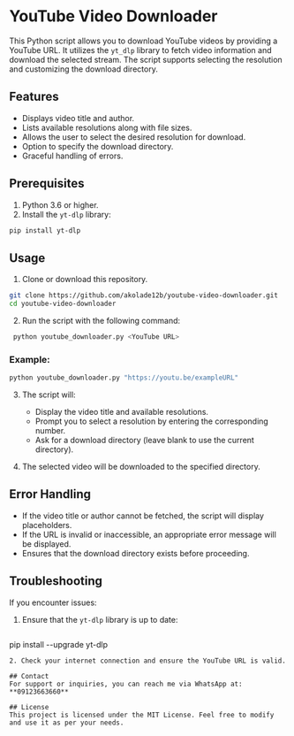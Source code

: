 # YouTube Video Downloader

This Python script allows you to download YouTube videos by providing a YouTube URL. It utilizes the `yt_dlp` library to fetch video information and download the selected stream. The script supports selecting the resolution and customizing the download directory.

## Features
- Displays video title and author.
- Lists available resolutions along with file sizes.
- Allows the user to select the desired resolution for download.
- Option to specify the download directory.
- Graceful handling of errors.

## Prerequisites
1. Python 3.6 or higher.
2. Install the `yt-dlp` library:
```bash
pip install yt-dlp
```

## Usage
1. Clone or download this repository.
```bash
git clone https://github.com/akolade12b/youtube-video-downloader.git
cd youtube-video-downloader
```

2. Run the script with the following command:
```bash
 python youtube_downloader.py <YouTube URL>
```

### Example:

```bash
python youtube_downloader.py "https://youtu.be/exampleURL"
```

3. The script will:
   - Display the video title and available resolutions.
   - Prompt you to select a resolution by entering the corresponding number.
   - Ask for a download directory (leave blank to use the current directory).

4. The selected video will be downloaded to the specified directory.

## Error Handling
- If the video title or author cannot be fetched, the script will display placeholders.
- If the URL is invalid or inaccessible, an appropriate error message will be displayed.
- Ensures that the download directory exists before proceeding.

## Troubleshooting
If you encounter issues:
1. Ensure that the `yt-dlp` library is up to date:
   ```bash
pip install --upgrade yt-dlp
   ```
2. Check your internet connection and ensure the YouTube URL is valid.

## Contact
For support or inquiries, you can reach me via WhatsApp at: **09123663660**

## License
This project is licensed under the MIT License. Feel free to modify and use it as per your needs.

